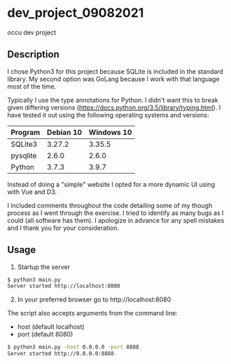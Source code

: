 # dev_project_09082021

occu dev project


## Description

I chose Python3 for this project because SQLite is included in the standard library.
My second option was GoLang because I work with that language most of the time.

Typically I use the type annotations for Python. I didn't want this to break given
differing versions (https://docs.python.org/3.5/library/typing.html). I have tested
it out using the following operating systems and versions:

| Program  | Debian 10 | Windows 10 |
| -------- | --------- | ---------- |
| SQLite3  | 3.27.2    | 3.35.5     |
| pysqlite | 2.6.0     | 2.6.0      |
| Python   | 3.7.3     | 3.9.7      |

Instead of doing a "simple" website I opted for a more dynamic UI using with Vue and D3.

I included comments throughout the code detailing some of my though process as I went
through the exercise. I tried to identify as many bugs as I could (all software has them).
I apologize in advance for any spell mistakes and I thank you for your consideration.


## Usage

1. Startup the server

```bash
$ python3 main.py
Server started http://localhost:8080
```

2. In your preferred browser go to http://localhost:8080

The script also accepts arguments from the command line:

 - host (default localhost)
 - port (default 8080)

```bash
$ python3 main.py -host 0.0.0.0 -port 8888
Server started http://0.0.0.0:8888
```
